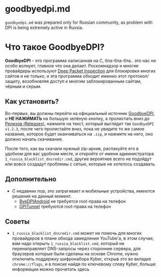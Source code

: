 # goodbyedpi.md

`goodbyedpi.md` was prepared only for Russian community, as problem with DPI is being extremely active in Russia.

# Что такое GoodbyeDPI?

**GoodbyeDPI** – это программа написанная на C, бла-бла-бла.. это нас не особо волнует, главное что она делает. Роскомнадзор и многие провайдеры используют [Deep Packet Inspection](https://ru.wikipedia.org/wiki/Deep_packet_inspection) для блокировки многих сайтов и не только, и эта программа обходит именно этот протокол/защиту, возобновляя доступ к многим заблокированным сайтам, чёрным и серым.

## Как установить?

Во-первых, вы должны перейти на официальный источник [GoodbyeDPI](https://github.com/ValdikSS/GoodbyeDPI), и **НЕ НАЖИМАТЬ** на большую зелёную кнопку, а пролистать вниз до [Релизов (Releases)](https://github.com/ValdikSS/GoodbyeDPI/releases), нажмите на текст, который выглядит так `GoodbyeDPI v1.2.3`, после чего пролистайте вниз, пока не увидите то же самое название, которое будет оканчиваться на `.zip`, и нажмите на него, оно должно начать скачивание.

После того, как вы скачали нужный zip-архив, распакуйте его в удобном для вас удобном месте, и откройте от имени администратора `1_russia_blacklist_dnsredir.cmd`, другие вероятнее всего не подойдут или вовсе создадут проблемы с сетью, которые не хотелось создавать.

## Дополнительно

- С недавних пор, это затрагивает и мобильные устройства, имеются решения на данный момент.
  - [ByeDPIAndroid](https://github.com/dovecoteescapee/ByeDPIAndroid/) не требуется root-права на телефон
  - [DPITunnel](https://github.com/nomoresat/DPITunnel-android) требуются root-права на телефон

## Советы

- `1_russia_blacklist_dnsredir.cmd` может не помочь для многих провайдеров в плане обхода замедления YouTube'a, в этом случае, вам надо открыть `1_russia_blacklist.cmd`, который не перенаправляет DNS-запросы через сторонние сервера, для браузеров которые были сделаны на основе Chrome, нужно отключить поддержку шифронабора Kyber, открыв это во вкладке `chrome://flags`, и в поиске найдя по ключевому слову Kyber, больше информации можно прочитать здесь
